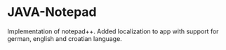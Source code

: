 # JAVA-Notepad
Implementation of notepad++. Added localization to app with support for german, english and croatian language.
